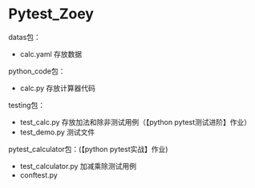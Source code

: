 # Pytest_Zoey
datas包：
* calc.yaml  存放数据  

python_code包：
* calc.py  存放计算器代码  

testing包：
* test_calc.py 存放加法和除非测试用例（【python pytest测试进阶】作业）  
* test_demo.py 测试文件  

pytest_calculator包：(【python pytest实战】作业)
* test_calculator.py 加减乘除测试用例
* conftest.py